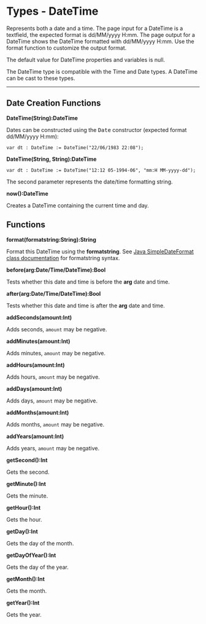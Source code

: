# Types - DateTime

Represents both a date and a time. The page input for a DateTime is a textfield, the expected format is dd/MM/yyyy H:mm. The page output for a DateTime shows the DateTime formatted with dd/MM/yyyy H:mm. Use the format function to customize the output format.

The default value for DateTime properties and variables is null.

The DateTime type is compatible with the Time and Date types. A DateTime can be cast to these types.

---

Date Creation Functions
----

**DateTime(String):DateTime**

Dates can be constructed using the <tt>Date</tt> constructor (expected format dd/MM/yyyy H:mm):

    var dt : DateTime := DateTime("22/06/1983 22:08");

**DateTime(String, String):DateTime**

    var dt : DateTime := DateTime("12:12 05-1994-06", "mm:H MM-yyyy-dd");

The second parameter represents the date/time formatting string.

**now():DateTime**

Creates a DateTime containing the current time and day.

Functions
----

**format(formatstring:String):String**

Format this DateTime using the **formatstring**. See [Java SimpleDateFormat class documentation](http://www.j2ee.me/javase/6/docs/api/java/text/SimpleDateFormat.html) for formatstring syntax.

**before(arg:Date/Time/DateTime):Bool**

Tests whether this date and time is before the **arg** date and time.

**after(arg:Date/Time/DateTime):Bool**

Tests whether this date and time is after the **arg** date and time.

**addSeconds(amount:Int)**

Adds seconds, `amount` may be negative.

**addMinutes(amount:Int)**

Adds minutes, `amount` may be negative.

**addHours(amount:Int)**

Adds hours, `amount` may be negative.

**addDays(amount:Int)**

Adds days, `amount` may be negative.

**addMonths(amount:Int)**

Adds months, `amount` may be negative.

**addYears(amount:Int)**

Adds years, `amount` may be negative.

**getSecond():Int**

Gets the second.

**getMinute():Int**

Gets the minute.

**getHour():Int**

Gets the hour.

**getDay():Int**

Gets the day of the month.

**getDayOfYear():Int**

Gets the day of the year.

**getMonth():Int**

Gets the month.

**getYear():Int**

Gets the year.

